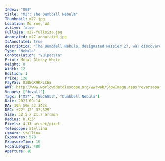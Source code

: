 ```yaml
---
Index: "008"
title: "M27: The Dumbbell Nebula"
Thumbnail: m27.jpg
Location: Monroe, WA
active: false
Fullsize: m27-fullsize.jpg
Annotated: m27-annotated.jpg
IsAnnotated: true
description: "The Dumbbell Nebula, designated Messier 27, was discovered in 1764. It is the first so-called 'planetary nebula' to be discovered. The name comes from the round shape that resembles a planet. What you see is the outer layers of an old star that were shed and are expanding in waves of hydrogen, sulfer, and oxygen. " 
Type: "Nebula"
Constellation: "Vulpecula"
Print: Metal Glossy White
Height: 8
Width: 12
Edition: 1
Price: 120
PayPal: D2NNGK9KFLCE8
WWT: http://www.worldwidetelescope.org/wwtweb/ShowImage.aspx?reverseparity=True&scale=4.330829&name=m27.jpg&imageurl=https://nova.astrometry.net/image/13988435&credits=Astrometry.net+User+(All+Rights+Reserved)&creditsUrl=&ra=299.966536&dec=22.729018&x=288.7&y=163.1&rotation=181.78&thumb=https://nova.astrometry.net/image/13988435
Venues: ["duvall"]
Tags: ["M27", "NGC6853", "Dumbbell Nebula"]
Date: 2021-09-14
RA: 19h 59m 32.342s
DEC: +22° 42' 37.329"
Size: 32.5 x 21.7 arcmin
Radius: 0.325°
Pixels: 4.33 arcsec/pixel
Telescope: Stellina
Camera: Stellina
Exposures: 578
ExposureTime: 10
FocalLength: 400
Aperture: 80
---
```

